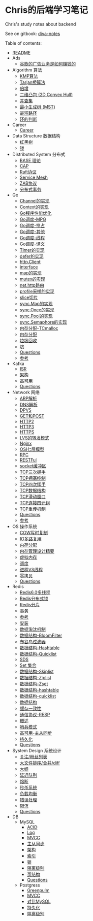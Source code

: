 # Chris的后端学习笔记

Chris's study notes about backend

See on gitbook: [diva-notes](https://wtifs.gitbook.io/diva-notes)


Table of contents:

* [README](README.md)
* Ads
    * [谷歌的广告业务是如何赚钱的](Ads/Google.md)
* Algorithm 算法
    * [KMP算法](Algorithm/KMP算法.md)
    * [Tarjan桥算法](Algorithm/Tarjan桥算法.md)
    * [倍增](Algorithm/倍增.md)
    * [二维凸包 (2D Convex Hull)](Algorithm/凸包.md)
    * [并查集](Algorithm/并查集.md)
    * [最小生成树 (MST)](Algorithm/最小生成树.md)
    * [最短路径](Algorithm/最短路径.md)
    * [环的判断](Algorithm/环的判断.md)
* Career
    * [Career](Career/Career.md)
* Data Structure 数据结构
    * [红黑树](<DataStructure/红黑树.md>)
    * [锁](DataStructure/锁.md)
* Distributed System 分布式
    * [BASE 理论](<DistributedSystem/BASE理论.md>)
    * [CAP](DistributedSystem/CAP.md)
    * [Raft协议](DistributedSystem/Raft协议.md)
    * [Service Mesh](DistributedSystem/服务网格.md)
    * [ZAB协议](DistributedSystem/ZAB协议.md)
    * [分布式事务](DistributedSystem/分布式事务.md)
* Go
    * [Channel的实现](Go/Channel的实现.md)
    * [Context的实现](Go/Context的实现.md)
    * [Go程序性能优化](Go/Go程序性能优化.md)
    * [Go调度-MPG](Go/Go调度-MPG].md)
    * [Go调度-抢占](Go/Go调度-抢占.md)
    * [Go调度-其他](Go/Go调度-其他.md)
    * [Go调度-线程](Go/Go调度-线程.md)
    * [Go调度-译文](Go/Go调度-译文.md)
    * [Timer的实现](Go/Timer的实现.md)
    * [defer的实现](Go/defer的实现.md)
    * [http.Client](Go/http.Client.md)
    * [interface](Go/interface.md)
    * [map的实现](Go/map的实现.md)
    * [mutex的实现](Go/mutex的实现.md)
    * [net.http路由](Go/net.http路由.md)
    * [profile采样的实现](Go/profile采样的实现.md)
    * [slice切片](Go/slice切片.md)
    * [sync.Map的实现](Go/sync.Map的实现.md)
    * [sync.Once的实现](Go/sync.Once的实现.md)
    * [sync.Pool的实现](Go/sync.Pool的实现.md)
    * [sync.Semaphore的实现](Go/sync.Semaphore的实现.md)
    * [内存分配-TCmalloc](Go/内存分配-TCmalloc.md)
    * [内存分配](Go/内存分配.md)
    * [垃圾回收](Go/垃圾回收.md)
    * [坑](Go/坑.md)
    * [Questions](Go/Questions.md)
    * [参考](Go/参考.md)
* Kafka
    * [ISR](Kafka/ISR.md)
    * [架构](kafka/架构.md)
    * [高可用](kafka/高可用.md)
    * [Questions](kafka/Questions.md)
* Network 网络
    * [ARP解析](Network/ARP解析.md)
    * [DNS解析](Network/DNS解析.md)
    * [DPVS](Network/DPVS.md)
    * [GET和POST](Network/GET和POST.md)
    * [HTTP2](Network/Http2.md)
    * [HTTP3](Network/Http3.md)
    * [HTTPS](Network/Https.md)
    * [LVS的转发模式](Network/LVS的转发模式.md)
    * [Nginx](Network/Nginx.md)
    * [OSI七层模型](Network/OSI七层模型.md)
    * [RPC](Network/RPC.md)
    * [RESTFul](Network/RESTFul.md)
    * [socket缓冲区](Network/socket缓冲区.md)
    * [TCP三次握手](Network/TCP三次握手.md)
    * [TCP拥塞控制](Network/TCP拥塞控制.md)
    * [TCP四次挥手](Network/TCP四次挥手.md)
    * [TCP数据结构](Network/TCP数据结构.md)
    * [TCP滑动窗口](Network/TCP滑动窗口.md)
    * [TCP连接四元组](Network/TCP连接四元组.md)
    * [TCP重传机制](Network/TCP重传机制.md)
    * [Questions](Network/Questions.md)
    * [参考](Network/参考.md)
* OS 操作系统
    * [COW写时复制](OS/COW写时复制.md)
    * [IO多路复用](OS/IO多路复用.md)
    * [内存分配](OS/内存分配.md)
    * [内存管理设计精要](OS/内存管理设计精要.md)
    * [虚拟内存](OS/虚拟内存.md)
    * [调度](OS/调度.md)
    * [进程VS线程](OS/进程VS线程g.md)
    * [零拷贝](OS/零拷贝.md)
    * [Questions](OS/Questions.md)
* Redis
    * [Redis6.0多线程](Redis/Redis6.0多线程.md)
    * [Redis分布式锁](Redis/Redis分布式锁.md)
    * [Redis分片](Redis/Redis分片.md)
    * [事务](Redis/事务.md)
    * [参考](Redis/参考.md)
    * [安装](Redis/安装.md)
    * [数据淘汰机制](Redis/数据淘汰机制.md)
    * [数据结构-BloomFilter](Redis/数据结构-BloomFilter.md)
    * [布谷鸟过滤器](Redis/数据结构-CuckooFilter.md)
    * [数据结构-Hashtable](Redis/数据结构-Hashtable.md)
    * [数据结构-Quicklist](Redis/数据结构-Quicklist.md)
    * [SDS](Redis/数据结构-SDS.md)
    * [Set 集合](Redis/数据结构-Set.md)
    * [数据结构-Skiplist](Redis/数据结构-Skiplist.md)
    * [数据结构-Ziplist](Redis/数据结构-Ziplist.md)
    * [数据结构-Zset](Redis/数据结构-Zset.md)
    * [数据结构-hashtable](Redis/数据结构-hashtable.md)
    * [数据结构-quicklist](Redis/数据结构-quicklist.md)
    * [数据结构](Redis/数据结构.md)
    * [缓存一致性](Redis/缓存一致性.md)
    * [通信协议-RESP](Redis/通信协议-RESP.md)
    * [概述](Redis/高可用-Cluster.md)
    * [哨兵模式](Redis/高可用-Sentinel.md)
    * [高可用-主从同步](Redis/高可用-主从同步.md)
    * [持久化](Redis/高可用-持久化.md)
    * [Questions](Redis/Questions.md)
* System Design 系统设计
    * [关注/粉丝列表](<SystemDesign/关注列表.md>)
    * [大文件排序/合并/diff](<SystemDesign/大文件处理.md>)
    * [大纲](<SystemDesign/大纲.md>)
    * [延迟队列](<SystemDesign/延迟队列.md>)
    * [熔断](<SystemDesign/熔断.md>)
    * [秒杀系统](<SystemDesign/秒杀系统.md>)
    * [负载均衡](<SystemDesign/负载均衡.md>)
    * [错误处理](<SystemDesign/错误处理.md>)
    * [限流](<SystemDesign/限流.md>)
    * [Questions](<SystemDesign/Questions.md>)
* DB
    * MySQL
        * [ACID](DB/MySQL/ACID.md)
        * [Log](DB/MySQL/Log.md)
        * [MVCC](DB/MySQL/MVCC.md)
        * [主从同步](DB/MySQL/主从同步.md)
        * [架构](DB/MySQL/架构.md)
        * [索引](DB/MySQL/索引.md)
        * [锁](DB/MySQL/锁.md)
        * [隔离级别](DB/MySQL/隔离级别.md)
        * [页结构](DB/MySQL/页结构.md)
        * [Questions](DB/MySQL/Questions.md)
    * Postgress
        * [Greenpulm](DB/Postgres/Greenpulm.md)
        * [MVCC](DB/Postgres/MVCC.md)
        * [对比MySQL](DB/Postgres/对比MySQL.md)
        * [持久化](DB/Postgres/持久化.md)
        * [隔离级别](DB/Postgres/隔离级别.md)
